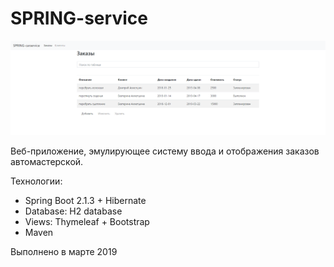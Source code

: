 SPRING-service
=========

![screenshot](screen1.png)

Веб-приложение, эмулирующее систему ввода и отображения заказов автомастерской.

Технологии:
- Spring Boot 2.1.3 + Hibernate
- Database: H2 database
- Views: Thymeleaf + Bootstrap
- Maven

Выполнено в марте 2019
